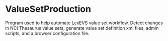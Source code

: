 # ValueSetProduction
Program used to help automate LexEVS value set workflow. Detect changes in NCI Thesaurus value sets, generate value set definition xml files, admin scripts, and a browser configuration file.
